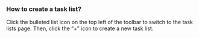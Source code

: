 ###  How to create a task list?
Click the bulleted list icon on the top left of the toolbar to switch to the task lists page. Then, click the “+” icon to create a new task list.
